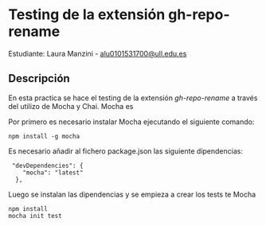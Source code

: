  # Testing de la extensión gh-repo-rename

Estudiante: Laura Manzini - alu0101531700@ull.edu.es

## Descripción 

En esta practica se hace el testing de la extensión *gh-repo-rename* a través del utilizo de Mocha y Chai. Mocha es 

Por primero es necesario instalar Mocha ejecutando el siguiente comando:

```
npm install -g mocha
```

Es necesario añadir al fichero package.json las siguiente dipendencias:

```
 "devDependencies": {
    "mocha": "latest"
  },
```

Luego se instalan las dipendencias y se empieza a crear los tests te Mocha

```
npm install
mocha init test
```` 